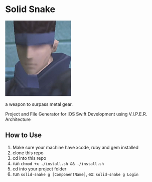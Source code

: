 # Solid Snake

![solid-snake](./solid-snake.jpg)

a weapon to surpass metal gear.

Project and File Generator for iOS Swift Development using V.I.P.E.R. Architecture 

## How to Use
1. Make sure your machine have xcode, ruby and gem installed
2. clone this repo
3. cd into this repo
4. run `chmod +x ./install.sh && ./install.sh`
5. cd into your project folder
6. run `solid-snake g [ComponentName]`, ex: `solid-snake g Login`
